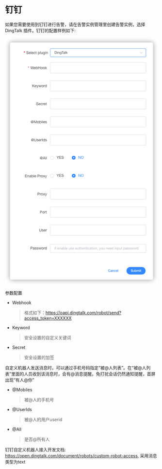 # 钉钉

如果您需要使用到钉钉进行告警，请在告警实例管理里创建告警实例，选择 DingTalk 插件。钉钉的配置样例如下:

![dingtalk-plugin](/img/alert/dingtalk-plugin.png)

参数配置

* Webhook
  > 格式如下：https://oapi.dingtalk.com/robot/send?access_token=XXXXXX
* Keyword
  > 安全设置的自定义关键词
* Secret
  > 安全设置的加签

自定义机器人发送消息时，可以通过手机号码指定“被@人列表”。在“被@人列表”里面的人员收到该消息时，会有@消息提醒。免打扰会话仍然通知提醒，首屏出现“有人@你”
* @Mobiles
  > 被@人的手机号
* @UserIds
  > 被@人的用户userid
* @All
  > 是否@所有人

钉钉自定义机器人接入开发文档: <https://open.dingtalk.com/document/robots/custom-robot-access>,
采用消息类型为text